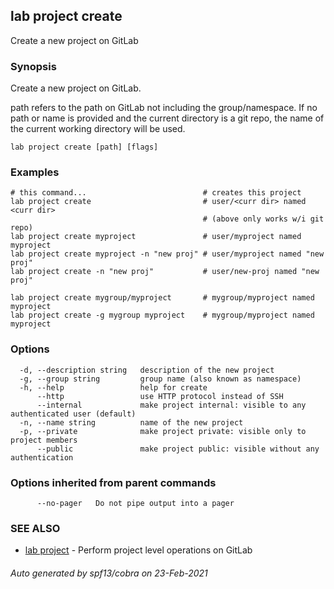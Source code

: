 ## lab project create

Create a new project on GitLab

### Synopsis

Create a new project on GitLab.

path refers to the path on GitLab not including the group/namespace. If no path
or name is provided and the current directory is a git repo, the name of the
current working directory will be used.

```
lab project create [path] [flags]
```

### Examples

```
# this command...                          # creates this project
lab project create                         # user/<curr dir> named <curr dir>
                                           # (above only works w/i git repo)
lab project create myproject               # user/myproject named myproject
lab project create myproject -n "new proj" # user/myproject named "new proj"
lab project create -n "new proj"           # user/new-proj named "new proj"

lab project create mygroup/myproject       # mygroup/myproject named myproject
lab project create -g mygroup myproject    # mygroup/myproject named myproject
```

### Options

```
  -d, --description string   description of the new project
  -g, --group string         group name (also known as namespace)
  -h, --help                 help for create
      --http                 use HTTP protocol instead of SSH
      --internal             make project internal: visible to any authenticated user (default)
  -n, --name string          name of the new project
  -p, --private              make project private: visible only to project members
      --public               make project public: visible without any authentication
```

### Options inherited from parent commands

```
      --no-pager   Do not pipe output into a pager
```

### SEE ALSO

* [lab project](lab_project.md)	 - Perform project level operations on GitLab

###### Auto generated by spf13/cobra on 23-Feb-2021
